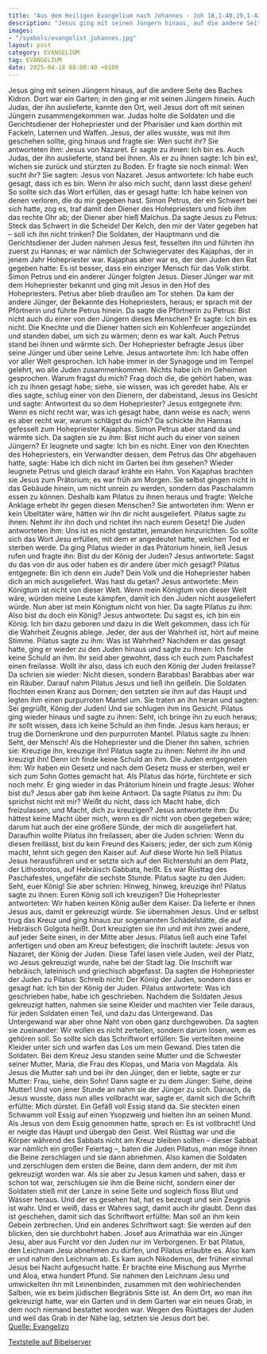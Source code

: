 ```yaml
---
title: "Aus dem Heiligen Evangelium nach Johannes - Joh 18,1-40.19,1-42"
description: "Jesus ging mit seinen Jüngern hinaus, auf die andere Seite des Baches Kidron. Dort war ein Garten; in den ging er mit seinen Jüngern hinein. Auch Judas, der ihn auslieferte, kannte den Ort, weil Jesus dort oft mit seinen Jüngern zusammengekommen war. Judas holte die Soldaten und ...."
images:
- "/symbols/evangelist_johannes.jpg"
layout: post
category: EVANGELIUM
tag: EVANGELIUM
date: 2025-04-18 08:00:40 +0100
---
```

Jesus ging mit seinen Jüngern hinaus, auf die andere Seite des Baches Kidron. Dort war ein Garten; in den ging er mit seinen Jüngern hinein.
Auch Judas, der ihn auslieferte, kannte den Ort, weil Jesus dort oft mit seinen Jüngern zusammengekommen war.
Judas holte die Soldaten und die Gerichtsdiener der Hohepriester und der Pharisäer und kam dorthin mit Fackeln, Laternen und Waffen.<!--more-->
Jesus, der alles wusste, was mit ihm geschehen sollte, ging hinaus und fragte sie: Wen sucht ihr?
Sie antworteten ihm: Jesus von Nazaret. Er sagte zu ihnen: Ich bin es. Auch Judas, der ihn auslieferte, stand bei ihnen.
Als er zu ihnen sagte: Ich bin es!, wichen sie zurück und stürzten zu Boden.
Er fragte sie noch einmal: Wen sucht ihr? Sie sagten: Jesus von Nazaret.
Jesus antwortete: Ich habe euch gesagt, dass ich es bin. Wenn ihr also mich sucht, dann lasst diese gehen!
So sollte sich das Wort erfüllen, das er gesagt hatte: Ich habe keinen von denen verloren, die du mir gegeben hast.
Simon Petrus, der ein Schwert bei sich hatte, zog es, traf damit den Diener des Hohepriesters und hieb ihm das rechte Ohr ab; der Diener aber hieß Malchus.
Da sagte Jesus zu Petrus: Steck das Schwert in die Scheide! Der Kelch, den mir der Vater gegeben hat – soll ich ihn nicht trinken? 
Die Soldaten, der Hauptmann und die Gerichtsdiener der Juden nahmen Jesus fest, fesselten ihn
und führten ihn zuerst zu Hannas; er war nämlich der Schwiegervater des Kajaphas, der in jenem Jahr Hohepriester war.
Kajaphas aber war es, der den Juden den Rat gegeben hatte: Es ist besser, dass ein einziger Mensch für das Volk stirbt.
Simon Petrus und ein anderer Jünger folgten Jesus. Dieser Jünger war mit dem Hohepriester bekannt und ging mit Jesus in den Hof des Hohepriesters.
Petrus aber blieb draußen am Tor stehen. Da kam der andere Jünger, der Bekannte des Hohepriesters, heraus; er sprach mit der Pförtnerin und führte Petrus hinein.
Da sagte die Pförtnerin zu Petrus: Bist nicht auch du einer von den Jüngern dieses Menschen? Er sagte: Ich bin es nicht.
Die Knechte und die Diener hatten sich ein Kohlenfeuer angezündet und standen dabei, um sich zu wärmen; denn es war kalt. Auch Petrus stand bei ihnen und wärmte sich.
Der Hohepriester befragte Jesus über seine Jünger und über seine Lehre.
Jesus antwortete ihm: Ich habe offen vor aller Welt gesprochen. Ich habe immer in der Synagoge und im Tempel gelehrt, wo alle Juden zusammenkommen. Nichts habe ich im Geheimen gesprochen.
Warum fragst du mich? Frag doch die, die gehört haben, was ich zu ihnen gesagt habe; siehe, sie wissen, was ich geredet habe.
Als er dies sagte, schlug einer von den Dienern, der dabeistand, Jesus ins Gesicht und sagte: Antwortest du so dem Hohepriester?
Jesus entgegnete ihm: Wenn es nicht recht war, was ich gesagt habe, dann weise es nach; wenn es aber recht war, warum schlägst du mich?
Da schickte ihn Hannas gefesselt zum Hohepriester Kajaphas.
Simon Petrus aber stand da und wärmte sich. Da sagten sie zu ihm: Bist nicht auch du einer von seinen Jüngern? Er leugnete und sagte: Ich bin es nicht.
Einer von den Knechten des Hohepriesters, ein Verwandter dessen, dem Petrus das Ohr abgehauen hatte, sagte: Habe ich dich nicht im Garten bei ihm gesehen?
Wieder leugnete Petrus und gleich darauf krähte ein Hahn.
Von Kajaphas brachten sie Jesus zum Prätorium; es war früh am Morgen. Sie selbst gingen nicht in das Gebäude hinein, um nicht unrein zu werden, sondern das Paschalamm essen zu können.
Deshalb kam Pilatus zu ihnen heraus und fragte: Welche Anklage erhebt ihr gegen diesen Menschen?
Sie antworteten ihm: Wenn er kein Übeltäter wäre, hätten wir ihn dir nicht ausgeliefert.
Pilatus sagte zu ihnen: Nehmt ihr ihn doch und richtet ihn nach eurem Gesetz! Die Juden antworteten ihm: Uns ist es nicht gestattet, jemanden hinzurichten.
So sollte sich das Wort Jesu erfüllen, mit dem er angedeutet hatte, welchen Tod er sterben werde.
Da ging Pilatus wieder in das Prätorium hinein, ließ Jesus rufen und fragte ihn: Bist du der König der Juden?
Jesus antwortete: Sagst du das von dir aus oder haben es dir andere über mich gesagt?
Pilatus entgegnete: Bin ich denn ein Jude? Dein Volk und die Hohepriester haben dich an mich ausgeliefert. Was hast du getan?
Jesus antwortete: Mein Königtum ist nicht von dieser Welt. Wenn mein Königtum von dieser Welt wäre, würden meine Leute kämpfen, damit ich den Juden nicht ausgeliefert würde. Nun aber ist mein Königtum nicht von hier.
Da sagte Pilatus zu ihm: Also bist du doch ein König? Jesus antwortete: Du sagst es, ich bin ein König. Ich bin dazu geboren und dazu in die Welt gekommen, dass ich für die Wahrheit Zeugnis ablege. Jeder, der aus der Wahrheit ist, hört auf meine Stimme.
Pilatus sagte zu ihm: Was ist Wahrheit? Nachdem er das gesagt hatte, ging er wieder zu den Juden hinaus und sagte zu ihnen: Ich finde keine Schuld an ihm.
Ihr seid aber gewohnt, dass ich euch zum Paschafest einen freilasse. Wollt ihr also, dass ich euch den König der Juden freilasse?
Da schrien sie wieder: Nicht diesen, sondern Barabbas! Barabbas aber war ein Räuber.
Darauf nahm Pilatus Jesus und ließ ihn geißeln.
Die Soldaten flochten einen Kranz aus Dornen; den setzten sie ihm auf das Haupt und legten ihm einen purpurroten Mantel um.
Sie traten an ihn heran und sagten: Sei gegrüßt, König der Juden! Und sie schlugen ihm ins Gesicht.
Pilatus ging wieder hinaus und sagte zu ihnen: Seht, ich bringe ihn zu euch heraus; ihr sollt wissen, dass ich keine Schuld an ihm finde.
Jesus kam heraus; er trug die Dornenkrone und den purpurroten Mantel. Pilatus sagte zu ihnen: Seht, der Mensch!
Als die Hohepriester und die Diener ihn sahen, schrien sie: Kreuzige ihn, kreuzige ihn! Pilatus sagte zu ihnen: Nehmt ihr ihn und kreuzigt ihn! Denn ich finde keine Schuld an ihm.
Die Juden entgegneten ihm: Wir haben ein Gesetz und nach dem Gesetz muss er sterben, weil er sich zum Sohn Gottes gemacht hat.
Als Pilatus das hörte, fürchtete er sich noch mehr.
Er ging wieder in das Prätorium hinein und fragte Jesus: Woher bist du? Jesus aber gab ihm keine Antwort.
Da sagte Pilatus zu ihm: Du sprichst nicht mit mir? Weißt du nicht, dass ich Macht habe, dich freizulassen, und Macht, dich zu kreuzigen?
Jesus antwortete ihm: Du hättest keine Macht über mich, wenn es dir nicht von oben gegeben wäre; darum hat auch der eine größere Sünde, der mich dir ausgeliefert hat.
Daraufhin wollte Pilatus ihn freilassen, aber die Juden schrien: Wenn du diesen freilässt, bist du kein Freund des Kaisers; jeder, der sich zum König macht, lehnt sich gegen den Kaiser auf.
Auf diese Worte hin ließ Pilatus Jesus herausführen und er setzte sich auf den Richterstuhl an dem Platz, der Lithostrotos, auf Hebräisch Gabbata, heißt.
Es war Rüsttag des Paschafestes, ungefähr die sechste Stunde. Pilatus sagte zu den Juden: Seht, euer König!
Sie aber schrien: Hinweg, hinweg, kreuzige ihn! Pilatus sagte zu ihnen: Euren König soll ich kreuzigen? Die Hohepriester antworteten: Wir haben keinen König außer dem Kaiser.
Da lieferte er ihnen Jesus aus, damit er gekreuzigt würde. Sie übernahmen Jesus.
Und er selbst trug das Kreuz und ging hinaus zur sogenannten Schädelstätte, die auf Hebräisch Golgota heißt.
Dort kreuzigten sie ihn und mit ihm zwei andere, auf jeder Seite einen, in der Mitte aber Jesus.
Pilatus ließ auch eine Tafel anfertigen und oben am Kreuz befestigen; die Inschrift lautete: Jesus von Nazaret, der König der Juden.
Diese Tafel lasen viele Juden, weil der Platz, wo Jesus gekreuzigt wurde, nahe bei der Stadt lag. Die Inschrift war hebräisch, lateinisch und griechisch abgefasst.
Da sagten die Hohepriester der Juden zu Pilatus: Schreib nicht: Der König der Juden, sondern dass er gesagt hat: Ich bin der König der Juden.
Pilatus antwortete: Was ich geschrieben habe, habe ich geschrieben.
Nachdem die Soldaten Jesus gekreuzigt hatten, nahmen sie seine Kleider und machten vier Teile daraus, für jeden Soldaten einen Teil, und dazu das Untergewand. Das Untergewand war aber ohne Naht von oben ganz durchgewoben.
Da sagten sie zueinander: Wir wollen es nicht zerteilen, sondern darum losen, wem es gehören soll. So sollte sich das Schriftwort erfüllen: Sie verteilten meine Kleider unter sich und warfen das Los um mein Gewand. Dies taten die Soldaten.
Bei dem Kreuz Jesu standen seine Mutter und die Schwester seiner Mutter, Maria, die Frau des Klopas, und Maria von Magdala.
Als Jesus die Mutter sah und bei ihr den Jünger, den er liebte, sagte er zur Mutter: Frau, siehe, dein Sohn!
Dann sagte er zu dem Jünger: Siehe, deine Mutter! Und von jener Stunde an nahm sie der Jünger zu sich.
Danach, da Jesus wusste, dass nun alles vollbracht war, sagte er, damit sich die Schrift erfüllte: Mich dürstet.
Ein Gefäß voll Essig stand da. Sie steckten einen Schwamm voll Essig auf einen Ysopzweig und hielten ihn an seinen Mund.
Als Jesus von dem Essig genommen hatte, sprach er: Es ist vollbracht! Und er neigte das Haupt und übergab den Geist.
Weil Rüsttag war und die Körper während des Sabbats nicht am Kreuz bleiben sollten – dieser Sabbat war nämlich ein großer Feiertag –, baten die Juden Pilatus, man möge ihnen die Beine zerschlagen und sie dann abnehmen.
Also kamen die Soldaten und zerschlugen dem ersten die Beine, dann dem andern, der mit ihm gekreuzigt worden war.
Als sie aber zu Jesus kamen und sahen, dass er schon tot war, zerschlugen sie ihm die Beine nicht,
sondern einer der Soldaten stieß mit der Lanze in seine Seite und sogleich floss Blut und Wasser heraus.
Und der es gesehen hat, hat es bezeugt und sein Zeugnis ist wahr. Und er weiß, dass er Wahres sagt, damit auch ihr glaubt.
Denn das ist geschehen, damit sich das Schriftwort erfüllte: Man soll an ihm kein Gebein zerbrechen.
Und ein anderes Schriftwort sagt: Sie werden auf den blicken, den sie durchbohrt haben.
Josef aus Arimathäa war ein Jünger Jesu, aber aus Furcht vor den Juden nur im Verborgenen. Er bat Pilatus, den Leichnam Jesu abnehmen zu dürfen, und Pilatus erlaubte es. Also kam er und nahm den Leichnam ab.
Es kam auch Nikodemus, der früher einmal Jesus bei Nacht aufgesucht hatte. Er brachte eine Mischung aus Myrrhe und Aloa, etwa hundert Pfund.
Sie nahmen den Leichnam Jesu und umwickelten ihn mit Leinenbinden, zusammen mit den wohlriechenden Salben, wie es beim jüdischen Begräbnis Sitte ist.
An dem Ort, wo man ihn gekreuzigt hatte, war ein Garten und in dem Garten war ein neues Grab, in dem noch niemand bestattet worden war.
Wegen des Rüsttages der Juden und weil das Grab in der Nähe lag, setzten sie Jesus dort bei.<br>
[Quelle: Evangelizo](https://evangeliumtagfuertag.org/DE/gospel)

[Textstelle auf Bibelserver](https://www.bibleserver.com/EU/Johannes18,1-40.19,1-42)
